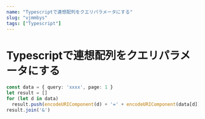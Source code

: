 ```yaml
---
name: "Typescriptで連想配列をクエリパラメータにする"
slug: "vjmmbys"
tags: ["Typescript"]
---
```


# Typescriptで連想配列をクエリパラメータにする

```typescript
const data = { query: 'xxxx', page: 1 }
let result = []
for (let d in data)
  result.push(encodeURIComponent(d) + '=' + encodeURIComponent(data[d]))
result.join('&')
```